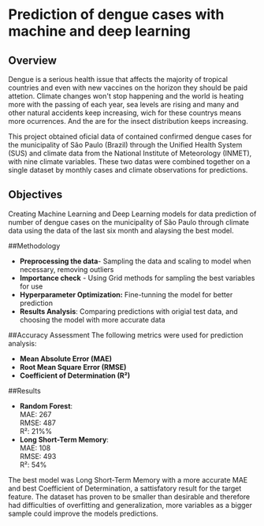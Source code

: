 # Prediction of dengue cases with machine and deep learning

## Overview
Dengue is a serious health issue that affects the majority of tropical countries and even with new vaccines on the horizon they should be paid attetion. Climate changes won't stop happening and the world is heating more with the passing of each year, sea levels are rising and many and other natural accidents keep increasing, wich for these countrys means more ocurrences. And the are for the insect distribution keeps increasing.

This project obtained oficial data of contained confirmed dengue cases for the municipality of São Paulo (Brazil) through the Unified Health System (SUS) and climate data from the National Institute of Meteorology (INMET), with nine climate variables. These two datas were combined together on a single dataset by monthly cases and climate observations for predictions.

## Objectives
Creating Machine Learning and Deep Learning models for data prediction of number of dengue cases on the municipality of São Paulo through climate data using the data of the last six month and alaysing the best model.

##Methodology

- **Preprocessing the data**- Sampling the data and scaling to model when necessary, removing outliers 
- **Importance check** - Using Grid methods for sampling the best variables for use  
- **Hyperparameter Optimization:** Fine-tunning the model for better prediction  
- **Results Analysis**: Comparing predictions with origial test data, and choosing the model with more accurate data  

##Accuracy Assessment
The following metrics were used for prediction analysis:
- **Mean Absolute Error (MAE)**  
- **Root Mean Square Error (RMSE)**  
- **Coefficient of Determination (R²)**  

##Results  
- **Random Forest**:  
MAE: 267  
RMSE: 487  
R²: 21%%  
- **Long Short-Term Memory**:   
MAE: 108  
RMSE: 493  
R²: 54%  

The best model was Long Short-Term Memory with a more accurate MAE and best Coefficient of Determination, a sattisfatory result for the target feature. The dataset has proven to be smaller than desirable and therefore had difficulties of overfitting and generalization, more variables as a bigger sample could improve the models predictions.
